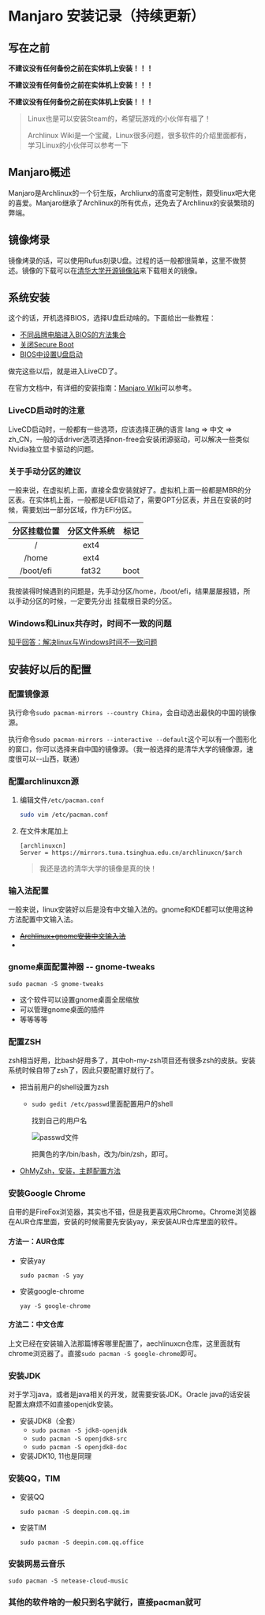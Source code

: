 # Manjaro 安装记录（持续更新）

## 写在之前

**不建议没有任何备份之前在实体机上安装！！！**

**不建议没有任何备份之前在实体机上安装！！！**

**不建议没有任何备份之前在实体机上安装！！！**

> Linux也是可以安装Steam的，希望玩游戏的小伙伴有福了！
>
> Archlinux Wiki是一个宝藏，Linux很多问题，很多软件的介绍里面都有，学习Linux的小伙伴可以参考一下

## Manjaro概述

Manjaro是Archlinux的一个衍生版，Archliunx的高度可定制性，颇受linux吧大佬的喜爱。Manjaro继承了Archlinux的所有优点，还免去了Archlinux的安装繁琐的弊端。

## 镜像烤录

镜像烤录的话，可以使用Rufus刻录U盘。过程的话一般都很简单，这里不做赘述。镜像的下载可以在[清华大学开源镜像站](https://mirrors.tuna.tsinghua.edu.cn/)来下载相关的镜像。

## 系统安装

这个的话，开机选择BIOS，选择U盘启动啥的。下面给出一些教程：

+ [不同品牌电脑进入BIOS的方法集合](https://jingyan.baidu.com/article/0320e2c11bfad81b87507b11.html)
+ [关闭Secure Boot](https://jingyan.baidu.com/article/6079ad0ecf605028fe86db74.html)
+ [BIOS中设置U盘启动](https://jingyan.baidu.com/article/fea4511ad31699f7bb912501.html)

做完这些以后，就是进入LiveCD了。

在官方文档中，有详细的安装指南：[Manjaro WIki](https://wiki.manjaro.org/index.php/Main_Page)可以参考。

### LiveCD启动时的注意

LiveCD启动时，一般都有一些选项，应该选择正确的语言  lang => 中文 => zh_CN，一般的话driver选项选择non-free会安装闭源驱动，可以解决一些类似Nvidia独立显卡驱动的问题。

### 关于手动分区的建议

一般来说，在虚拟机上面，直接全盘安装就好了。虚拟机上面一般都是MBR的分区表。在实体机上面，一般都是UEFI启动了，需要GPT分区表，并且在安装的时候，需要划出一部分区域，作为EFI分区。

| 分区挂载位置 | 分区文件系统 | 标记 |
| :----------: | :----------: | :--: |
|      /       |     ext4     |     |
|    /home     |     ext4     |       |
| /boot/efi | fat32 | boot |

我按装得时候遇到的问题是，先手动分区/home，/boot/efi，结果屡屡报错，所以手动分区的时候，一定要先分出 挂载根目录的分区。

### Windows和Linux共存时，时间不一致的问题

[知乎回答：解决linux与Windows时间不一致问题](https://www.zhihu.com/question/46525639/answer/157272414)

## 安装好以后的配置

### 配置镜像源

执行命令`sudo pacman-mirrors --country China`，会自动选出最快的中国的镜像源。

执行命令`sudo pacman-mirrors --interactive --default`这个可以有一个图形化的窗口，你可以选择来自中国的镜像源。（我一般选择的是清华大学的镜像源，速度很可以--山西，联通）

### 配置archlinuxcn源

1. 编辑文件`/etc/pacman.conf`

   ```bash
   sudo vim /etc/pacman.conf
   ```

2. 在文件末尾加上

   ```
   [archlinuxcn]
   Server = https://mirrors.tuna.tsinghua.edu.cn/archlinuxcn/$arch
   ```

   > 我还是选的清华大学的镜像是真的快！

### 输入法配置

一般来说，linux安装好以后是没有中文输入法的。gnome和KDE都可以使用这种方法配置中文输入法。

+ ~~[Archlinux+gnome安装中文输入法](https://www.cnblogs.com/huangyingting/p/10599404.html)~~
+ 

### gnome桌面配置神器 -- gnome-tweaks

`sudo pacman -S gnome-tweaks`

+ 这个软件可以设置gnome桌面全居缩放
+ 可以管理gnome桌面的插件
+ 等等等等

### 配置ZSH

zsh相当好用，比bash好用多了，其中oh-my-zsh项目还有很多zsh的皮肤。安装系统时候自带了zsh了，因此只要配置好就行了。

+ 把当前用户的shell设置为zsh

  + `sudo gedit /etc/passwd`里面配置用户的shell

    找到自己的用户名

    ![passwd文件](https://images2017.cnblogs.com/blog/1298835/201712/1298835-20171220152607256-1842050776.png)

    把黄色的字/bin/bash，改为/bin/zsh，即可。

+ [OhMyZsh，安装，主题配置方法](https://www.jianshu.com/p/0f3dcec21a97)

### 安装Google Chrome

自带的是FireFox浏览器，其实也不错，但是我更喜欢用Chrome。Chrome浏览器在AUR仓库里面，安装的时候需要先安装yay，来安装AUR仓库里面的软件。

#### 方法一：AUR仓库

+ 安装yay

  `sudo pacman -S yay`

+ 安装google-chrome

  `yay -S google-chrome`

#### 方法二：中文仓库

上文已经在安装输入法那篇博客哪里配置了，aechlinuxcn仓库，这里面就有chrome浏览器了。直接`sudo pacman -S google-chrome`即可。

### 安装JDK

对于学习java，或者是java相关的开发，就需要安装JDK。Oracle java的话安装配置太麻烦不如直接openjdk安装。

+ 安装JDK8（全套）
  + `sudo pacman -S jdk8-openjdk` 
  + `sudo pacman -S openjdk8-src`
  + `sudo pacman -S openjdk8-doc`
+ 安装JDK10, 11也是同理

### 安装QQ，TIM

+ 安装QQ

  `sudo pacman -S deepin.com.qq.im`

+ 安装TIM

  `sudo pacman -S deepin.com.qq.office`

### 安装网易云音乐

`sudo pacman -S netease-cloud-music`

### 其他的软件啥的一般只到名字就行，直接pacman就可